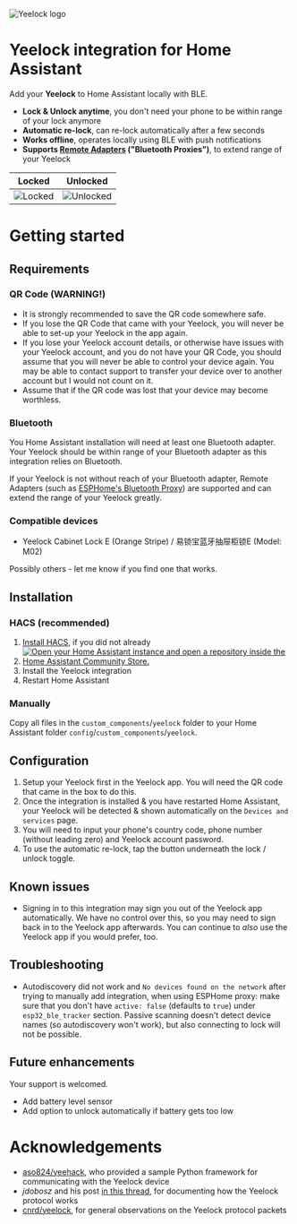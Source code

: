 ![Yeelock logo](https://brands.home-assistant.io/yeelock/logo.png)

# Yeelock integration for Home Assistant
Add your **Yeelock** to Home Assistant locally with BLE.

* **Lock & Unlock anytime**, you don't need your phone to be within range of your lock anymore
* **Automatic re-lock**, can re-lock automatically after a few seconds
* **Works offline**, operates locally using BLE with push notifications
* **Supports [Remote Adapters](https://www.home-assistant.io/integrations/bluetooth#remote-adapters-bluetooth-proxies) ("Bluetooth Proxies")**, to extend range of your Yeelock

Locked | Unlocked
------ | --------
![Locked](https://github.com/codyc1515/ha-yeelock/assets/50791984/fc353819-4d48-4576-beea-c6af77f4a5db)  |  ![Unlocked](https://github.com/codyc1515/ha-yeelock/assets/50791984/df5a88f2-40c3-495d-8345-531f14682822)

# Getting started
## Requirements
### QR Code (WARNING!)
- It is strongly recommended to save the QR code somewhere safe.
- If you lose the QR Code that came with your Yeelock, you will never be able to set-up your Yeelock in the app again.
- If you lose your Yeelock account details, or otherwise have issues with your Yeelock account, and you do not have your QR Code, you should assume that you will never be able to control your device again. You may be able to contact support to transfer your device over to another account but I would not count on it.
- Assume that if the QR code was lost that your device may become worthless.

### Bluetooth
You Home Assistant installation will need at least one Bluetooth adapter. Your Yeelock should be within range of your Bluetooth adapter as this integration relies on Bluetooth.

If your Yeelock is not without reach of your Bluetooth adapter, Remote Adapters (such as [ESPHome's Bluetooth Proxy](https://esphome.io/components/bluetooth_proxy.html)) are supported and can extend the range of your Yeelock greatly.

### Compatible devices

* Yeelock Cabinet Lock E (Orange Stripe) / 易锁宝蓝牙抽屉柜锁E (Model: M02)

Possibly others - let me know if you find one that works.

## Installation
### HACS (recommended)
1. [Install HACS](https://hacs.xyz/docs/setup/download), if you did not already
2. [![Open your Home Assistant instance and open a repository inside the Home Assistant Community Store.](https://my.home-assistant.io/badges/hacs_repository.svg)](https://my.home-assistant.io/redirect/hacs_repository/?owner=codyc1515&repository=ha-yeelock&category=integration)
3. Install the Yeelock integration
4. Restart Home Assistant

### Manually
Copy all files in the `custom_components`/`yeelock` folder to your Home Assistant folder `config`/`custom_components`/`yeelock`.

## Configuration
1. Setup your Yeelock first in the Yeelock app. You will need the QR code that came in the box to do this.
3. Once the integration is installed & you have restarted Home Assistant, your Yeelock will be detected & shown automatically on the `Devices and services` page.
4. You will need to input your phone's country code, phone number (without leading zero) and Yeelock account password.
5. To use the automatic re-lock, tap the button underneath the lock / unlock toggle.

## Known issues
- Signing in to this integration may sign you out of the Yeelock app automatically. We have no control over this, so you may need to sign back in to the Yeelock app afterwards. You can continue to _also_ use the Yeelock app if you would prefer, too.

## Troubleshooting
- Autodiscovery did not work and `No devices found on the network` after trying to manually add integration, when using ESPHome proxy: make sure that you don't have `active: false` (defaults to `true`) under `esp32_ble_tracker` section. Passive scanning doesn't detect device names (so autodiscovery won't work), but also connecting to lock will not be possible.

## Future enhancements
Your support is welcomed.

- Add battery level sensor
- Add option to unlock automatically if battery gets too low

# Acknowledgements
- [aso824/yeehack](https://github.com/aso824/yeehack), who provided a sample Python framework for communicating with the Yeelock device
- _jdobosz_ and his post [in this thread](https://community.home-assistant.io/t/xiaomi-mijia-yeelock-integration/92331/43), for documenting how the Yeelock protocol works
- [cnrd/yeelock](https://github.com/cnrd/yeelock), for general observations on the Yeelock protocol packets

